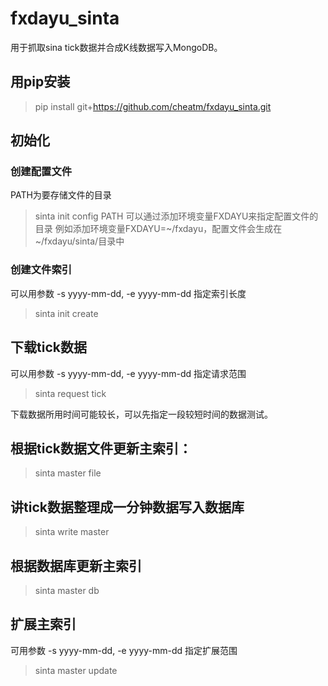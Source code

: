 # fxdayu_sinta

用于抓取sina tick数据并合成K线数据写入MongoDB。


## 用pip安装

> pip install git+https://github.com/cheatm/fxdayu_sinta.git

## 初始化

### 创建配置文件
PATH为要存储文件的目录
> sinta init config PATH
可以通过添加环境变量FXDAYU来指定配置文件的目录
例如添加环境变量FXDAYU=~/fxdayu，配置文件会生成在~/fxdayu/sinta/目录中

### 创建文件索引
可以用参数 -s yyyy-mm-dd, -e yyyy-mm-dd 指定索引长度
> sinta init create

## 下载tick数据

可以用参数 -s yyyy-mm-dd, -e yyyy-mm-dd 指定请求范围
> sinta request tick

下载数据所用时间可能较长，可以先指定一段较短时间的数据测试。

## 根据tick数据文件更新主索引：
> sinta master file

## 讲tick数据整理成一分钟数据写入数据库
> sinta write master

## 根据数据库更新主索引
> sinta master db

## 扩展主索引
可用参数 -s yyyy-mm-dd, -e yyyy-mm-dd 指定扩展范围
> sinta master update




